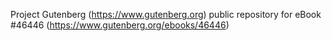 Project Gutenberg (https://www.gutenberg.org) public repository for eBook #46446 (https://www.gutenberg.org/ebooks/46446)
